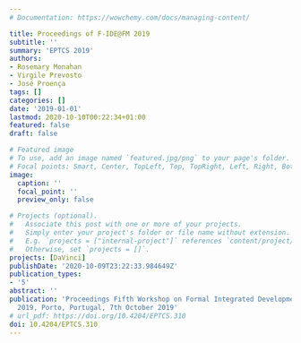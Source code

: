 ```yaml
---
# Documentation: https://wowchemy.com/docs/managing-content/

title: Proceedings of F-IDE@FM 2019
subtitle: ''
summary: 'EPTCS 2019'
authors:
- Rosemary Monahan
- Virgile Prevosto
- José Proença
tags: []
categories: []
date: '2019-01-01'
lastmod: 2020-10-10T00:22:34+01:00
featured: false
draft: false

# Featured image
# To use, add an image named `featured.jpg/png` to your page's folder.
# Focal points: Smart, Center, TopLeft, Top, TopRight, Left, Right, BottomLeft, Bottom, BottomRight.
image:
  caption: ''
  focal_point: ''
  preview_only: false

# Projects (optional).
#   Associate this post with one or more of your projects.
#   Simply enter your project's folder or file name without extension.
#   E.g. `projects = ["internal-project"]` references `content/project/deep-learning/index.md`.
#   Otherwise, set `projects = []`.
projects: [DaVinci]
publishDate: '2020-10-09T23:22:33.984649Z'
publication_types:
- '5'
abstract: ''
publication: 'Proceedings Fifth Workshop on Formal Integrated Development Environment, F-IDE@FM
  2019, Porto, Portugal, 7th October 2019'
# url_pdf: https://doi.org/10.4204/EPTCS.310
doi: 10.4204/EPTCS.310
---
```

